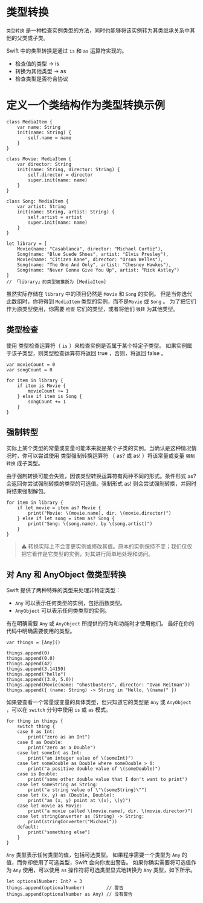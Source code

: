 # 类型转换

`类型转换` 是一种检查实例类型的方法，同时也能够将该实例转为其类继承关系中其他的父类或子类。

Swift 中的类型转换是通过 `is` 和 `as` 运算符实现的。

- 检查值的类型 -> is
- 转换为其他类型 -> as
- 检查类型是否符合协议

# 定义一个类结构作为类型转换示例

```
class MediaItem {
    var name: String
    init(name: String) {
        self.name = name
    }
}

class Movie: MediaItem {
    var director: String
    init(name: String, director: String) {
        self.director = director
        super.init(name: name)
    }
}

class Song: MediaItem {
    var artist: String
    init(name: String, artist: String) {
        self.artist = artist
        super.init(name: name)
    }
}

let library = [
    Movie(name: "Casablanca", director: "Michael Curtiz"),
    Song(name: "Blue Suede Shoes", artist: "Elvis Presley"),
    Movie(name: "Citizen Kane", director: "Orson Welles"),
    Song(name: "The One And Only", artist: "Chesney Hawkes"),
    Song(name: "Never Gonna Give You Up", artist: "Rick Astley")
]
// 「library」的类型被推断为 [MediaItem]
```

虽然实际存储在 `library` 中的项目仍然是 `Movie` 和 `Song` 的实例。 但是当你迭代此数组时，你将得到 `MediaItem` 类型的实例，而不是`Movie` 或 `Song` 。 为了把它们作为原类型使用，你需要 `检查` 它们的类型，或者将他们 `强转` 为其他类型。

## 类型检查

使用 类型检查运算符（ `is` ）来检查实例是否属于某个特定子类型。 如果实例属于该子类型，则类型检查运算符将返回 true ，否则，将返回 false 。

```
var movieCount = 0
var songCount = 0

for item in library {
    if item is Movie {
        movieCount += 1
    } else if item is Song {
        songCount += 1
    }
}
```

## 强制转型

实际上某个类型的常量或变量可能本来就是某个子类的实例。当确认是这种情况情况时，你可以尝试使用 类型强制转换运算符 （ as? 或 as! ）将该常量或变量 `强制转换` 成子类型。

由于强制转换可能会失败，因该类型转换运算符有两种不同的形式。条件形式 as? 会返回你尝试强制转换的类型的可选值。强制形式 as! 则会尝试强制转换，并同时将结果强制解包。

```
for item in library {
    if let movie = item as? Movie {
        print("Movie: \(movie.name), dir. \(movie.director)")
    } else if let song = item as? Song {
        print("Song: \(song.name), by \(song.artist)")
    }
}
```

> ⚠️ 转换实际上不会变更实例或修改其值。原本的实例保持不变；我们仅仅把它看作是它类型的实例，对其进行简单地处理和访问。

## 对 Any 和 AnyObject 做类型转换

Swift 提供了两种特殊的类型来处理非特定类型：

- `Any` 可以表示任何类型的实例，包括函数类型。
- `AnyObject` 可以表示任何类类型的实例。

有在明确需要 `Any` 或 `AnyObject` 所提供的行为和功能时才使用他们。 最好在你的代码中明确需要使用的类型。

```
var things = [Any]()

things.append(0)
things.append(0.0)
things.append(42)
things.append(3.14159)
things.append("hello")
things.append((3.0, 5.0))
things.append(Movie(name: "Ghostbusters", director: "Ivan Reitman"))
things.append({ (name: String) -> String in "Hello, \(name)" })
```

如果要查看一个常量或变量的具体类型，但只知道它的类型是 `Any` 或 `AnyObject` ，可以在 `switch` 分句中使用 `is` 或 `as` 模式。

```
for thing in things {
    switch thing {
    case 0 as Int:
        print("zero as an Int")
    case 0 as Double:
        print("zero as a Double")
    case let someInt as Int:
        print("an integer value of \(someInt)")
    case let someDouble as Double where someDouble > 0:
        print("a positive double value of \(someDouble)")
    case is Double:
        print("some other double value that I don't want to print")
    case let someString as String:
        print("a string value of \"\(someString)\"")
    case let (x, y) as (Double, Double):
        print("an (x, y) point at \(x), \(y)")
    case let movie as Movie:
        print("a movie called \(movie.name), dir. \(movie.director)")
    case let stringConverter as (String) -> String:
        print(stringConverter("Michael"))
    default:
        print("something else")
    }
}
```

`Any` 类型表示任何类型的值，包括可选类型。 如果程序需要一个类型为 `Any` 的值，而你却使用了可选类型，Swift 会向你发出警告。 如果你确实需要将可选值作为 `Any` 使用，可以使用 `as` 操作符将可选类型显式地转换为 `Any` 类型，如下所示。

```
let optionalNumber: Int? = 3
things.append(optionalNumber)        // 警告
things.append(optionalNumber as Any) // 没有警告
```
